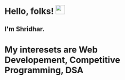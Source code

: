 # Hello, folks! <img src="https://raw.githubusercontent.com/MartinHeinz/MartinHeinz/master/wave.gif" width="30px">

## I'm Shridhar.
# My interesets are Web Developement, Competitive Programming, DSA
